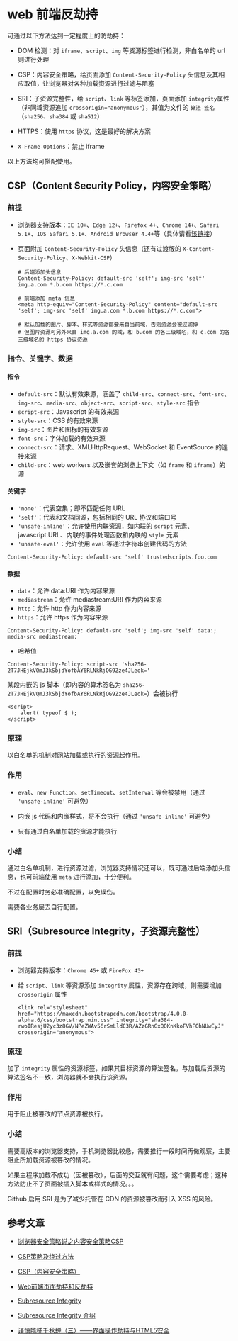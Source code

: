 # web 前端反劫持

可通过以下方法达到一定程度上的防劫持：

* DOM 检测：对 `iframe`、`script`、`img` 等资源标签进行检测，非白名单的 url 则进行处理

* CSP：内容安全策略，给页面添加 `Content-Security-Policy` 头信息及其相应取值，让浏览器对各种加载资源进行过滤与阻塞

* SRI：子资源完整性，给 `script`、`link` 等标签添加，页面添加 `integrity`属性（非同域资源追加 `crossorigin="anonymous"`），其值为文件的 `算法-签名`（`sha256`、`sha384` 或 `sha512`）

* HTTPS：使用 `https` 协议，这是最好的解决方案

* `X-Frame-Options`：禁止 iframe

以上方法均可搭配使用。

## CSP（Content Security Policy，内容安全策略）

### 前提

* 浏览器支持版本：`IE 10+`、`Edge 12+`、`Firefox 4+`、`Chrome 14+`、`Safari 5.1+`、`IOS Safari 5.1+`、`Android Browser 4.4+`等（具体请看[该链接](http://caniuse.com/#feat=contentsecuritypolicy)）

* 页面附加 `Content-Security-Policy` 头信息（还有过渡版的 `X-Content-Security-Policy`、`X-Webkit-CSP`）
    ```
    # 后端添加头信息
    Content-Security-Policy: default-src 'self'; img-src 'self' img.a.com *.b.com https://*.c.com

    # 前端添加 meta 信息
    <meta http-equiv="Content-Security-Policy" content="default-src 'self'; img-src 'self' img.a.com *.b.com https://*.c.com">

    # 默认加载的图片、脚本、样式等资源都要来自当前域，否则资源会被过滤掉
    # 但图片资源可另外来自 img.a.com 的域，和 b.com 的各三级域名，和 c.com 的各三级域名的 https 协议资源
    ```

### 指令、关键字、数据

#### 指令

* `default-src`：默认有效来源，涵盖了 `child-src`、`connect-src`、`font-src`、`img-src`、`media-src`、`object-src`、`script-src`、`style-src` 指令
* `script-src`：Javascript 的有效来源
* `style-src`：CSS 的有效来源
* `img-src`：图片和图标的有效来源
* `font-src`：字体加载的有效来源
* `connect-src`：请求、XMLHttpRequest、WebSocket 和 EventSource 的连接来源
* `child-src`：web workers 以及嵌套的浏览上下文（如 `frame` 和 `iframe`）的源

#### 关键字

* `'none'`：代表空集；即不匹配任何 URL
* `'self'`：代表和文档同源，包括相同的 URL 协议和端口号
* `'unsafe-inline'`：允许使用内联资源，如内联的 `script` 元素、javascript:URL、内联的事件处理函数和内联的 `style` 元素
* `'unsafe-eval'`：允许使用 `eval` 等通过字符串创建代码的方法

```
Content-Security-Policy: default-src 'self' trustedscripts.foo.com
```

#### 数据

* `data`：允许 data:URI 作为内容来源
* `mediastream`：允许 mediastream:URI 作为内容来源
* `http`：允许 http 作为内容来源
* `https`：允许 https 作为内容来源

```
Content-Security-Policy: default-src 'self'; img-src 'self' data:; media-src mediastream:
```

* 哈希值

```
Content-Security-Policy: script-src 'sha256-2T7JHEjkVQmJ3kSbjdYofbAY6RLNkRjOG9Zze4JLeok='
```

某段内嵌的 js 脚本（即内容的算术签名为 `sha256-2T7JHEjkVQmJ3kSbjdYofbAY6RLNkRjOG9Zze4JLeok=`）会被执行

```
<script>
    alert( typeof $ );
</script>
```

### 原理

以白名单的机制对网站加载或执行的资源起作用。

### 作用

* `eval`、`new Function`、`setTimeout`、`setInterval` 等会被禁用（通过 `'unsafe-inline'` 可避免）

* 内嵌 js 代码和内嵌样式，将不会执行（通过 `'unsafe-inline'` 可避免）

* 只有通过白名单加载的资源才能执行

### 小结

通过白名单机制，进行资源过滤，浏览器支持情况还可以，既可通过后端添加头信息，也可前端使用 `meta` 进行添加，十分便利。

不过在配置时务必准确配置，以免误伤。

需要各业务层去自行配置。

## SRI（Subresource Integrity，子资源完整性）

### 前提

* 浏览器支持版本：`Chrome 45+` 或 `FireFox 43+`

* 给 `script`、`link` 等资源添加 `integrity` 属性，资源存在跨域，则需要增加 `crossorigin` 属性

    ```
    <link rel="stylesheet" href="https://maxcdn.bootstrapcdn.com/bootstrap/4.0.0-alpha.6/css/bootstrap.min.css" integrity="sha384-rwoIResjU2yc3z8GV/NPeZWAv56rSmLldC3R/AZzGRnGxQQKnKkoFVhFQhNUwEyJ" crossorigin="anonymous">
    ```

### 原理

加了 `integrity` 属性的资源标签，如果其目标资源的算法签名，与加载后资源的算法签名不一致，浏览器就不会执行该资源。

### 作用

用于阻止被篡改的节点资源被执行。

### 小结

需要高版本的浏览器支持，手机浏览器比较悬，需要推行一段时间再做观察，主要阻止所加载资源被篡改的情况。

如果主程序加载不成功（因被篡改），后面的交互就有问题，这个需要考虑；这种方法防止不了页面被插入脚本或样式的情况。。。

Github 启用 SRI 是为了减少托管在 CDN 的资源被篡改而引入 XSS 的风险。

## 参考文章

* [浏览器安全策略说之内容安全策略CSP](http://sec.chinabyte.com/106/12923606_all.shtml)

* [CSP策略及绕过方法](http://www.jianshu.com/p/f1de775bc43e)

* [CSP（内容安全策略）](https://baike.baidu.com/item/CSP/13343685?fr=aladdin)

* [Web前端页面劫持和反劫持](https://mp.weixin.qq.com/s/WbrXl2PS4Kh7JtqXRCGAzQ)

* [Subresource Integrity](http://blog.csdn.net/wozaixiaoximen/article/details/56280461)

* [Subresource Integrity 介绍](https://imququ.com/post/subresource-integrity.html)

* [谨慎能捕千秋蝉（三）——界面操作劫持与HTML5安全](http://blog.csdn.net/c2iekqea/article/details/55684701)